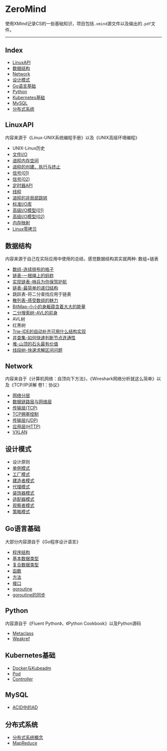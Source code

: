 
# ZeroMind

使用XMind记录CS的一些基础知识，项目包括`.xmind`源文件以及输出的`.pdf`文件。

----

## Index

- [LinuxAPI](#LinuxAPI)
- [数据结构](#数据结构)
- [Network](#Network)
- [设计模式](#设计模式)
- [Go语言基础](#Go语言基础)
- [Python](#Python)
- [Kubernetes基础](#Kubernetes基础)
- [MySQL](#MySQL)
- [分布式系统](#分布式系统)


## LinuxAPI

内容来源于《Linux-UNIX系统编程手册》以及《UNIX高级环境编程》

- UNIX-Linux历史
- [文件I/O](https://smartkeyerror.oss-cn-shenzhen.aliyuncs.com/ZeroMind/LinuxAPI/2.%20%E6%96%87%E4%BB%B6IO.pdf)
- [进程内存空间](https://smartkeyerror.oss-cn-shenzhen.aliyuncs.com/ZeroMind/LinuxAPI/3.%20%E8%BF%9B%E7%A8%8B%E5%86%85%E5%AD%98%E7%A9%BA%E9%97%B4.pdf)
- [进程的创建、执行与终止](https://smartkeyerror.oss-cn-shenzhen.aliyuncs.com/ZeroMind/LinuxAPI/4.%20%E8%BF%9B%E7%A8%8B%E7%9A%84%E5%88%9B%E5%BB%BA%E3%80%81%E6%89%A7%E8%A1%8C%E4%B8%8E%E7%BB%88%E6%AD%A2.pdf)
- [信号(01)](https://smartkeyerror.oss-cn-shenzhen.aliyuncs.com/ZeroMind/LinuxAPI/5.%20%E4%BF%A1%E5%8F%B7%2801%29.pdf)
- [信号(02)](https://smartkeyerror.oss-cn-shenzhen.aliyuncs.com/ZeroMind/LinuxAPI/6.%20%E4%BF%A1%E5%8F%B7%2802%29.pdf)
- [定时器API](https://smartkeyerror.oss-cn-shenzhen.aliyuncs.com/ZeroMind/LinuxAPI/7.%20%E5%AE%9A%E6%97%B6%E5%99%A8API.pdf)
- [线程](https://smartkeyerror.oss-cn-shenzhen.aliyuncs.com/ZeroMind/LinuxAPI/8.%20%E7%BA%BF%E7%A8%8B.pdf)
- [进程的非局部跳转](https://smartkeyerror.oss-cn-shenzhen.aliyuncs.com/ZeroMind/LinuxAPI/9.%20%E8%BF%9B%E7%A8%8B%E7%9A%84%E9%9D%9E%E5%B1%80%E9%83%A8%E8%B7%B3%E8%BD%AC.pdf)
- [标准I/O库](https://smartkeyerror.oss-cn-shenzhen.aliyuncs.com/ZeroMind/LinuxAPI/10.%20%E6%A0%87%E5%87%86IO%E5%BA%93.pdf)
- [高级I/O模型(01)](https://smartkeyerror.oss-cn-shenzhen.aliyuncs.com/ZeroMind/LinuxAPI/11.%20%E9%AB%98%E7%BA%A7IO%E6%A8%A1%E5%9E%8B%281%29.pdf)
- [高级I/O模型(02)](https://smartkeyerror.oss-cn-shenzhen.aliyuncs.com/ZeroMind/LinuxAPI/12.%20%E9%AB%98%E7%BA%A7IO%E6%A8%A1%E5%9E%8B%282%29.pdf)
- [内存映射](https://smartkeyerror.oss-cn-shenzhen.aliyuncs.com/ZeroMind/LinuxAPI/13.%20%E5%86%85%E5%AD%98%E6%98%A0%E5%B0%84.pdf)
- [Linux零拷贝](https://smartkeyerror.oss-cn-shenzhen.aliyuncs.com/ZeroMind/LinuxAPI/14.%20Linux%E9%9B%B6%E6%8B%B7%E8%B4%9D.pdf)


## 数据结构

内容来源于自己在实际应用中使用的总结，感觉数据结构其实就两种: 数组+链表

- [数组-连续排布的格子](https://smartkeyerror.oss-cn-shenzhen.aliyuncs.com/ZeroMind/DataStructure/1.%20%E6%95%B0%E7%BB%84-%E8%BF%9E%E7%BB%AD%E6%8E%92%E5%B8%83%E7%9A%84%E6%A0%BC%E5%AD%90.pdf)
- [链表-一根绳上的蚂蚱](https://smartkeyerror.oss-cn-shenzhen.aliyuncs.com/ZeroMind/DataStructure/2.%20%E9%93%BE%E8%A1%A8-%E4%B8%80%E6%A0%B9%E7%BB%B3%E4%B8%8A%E7%9A%84%E8%9A%82%E8%9A%B1.pdf)
- [实现链表-哨兵为你保驾护航](https://smartkeyerror.oss-cn-shenzhen.aliyuncs.com/ZeroMind/DataStructure/3.%20%E5%AE%9E%E7%8E%B0%E9%93%BE%E8%A1%A8-%E5%93%A8%E5%85%B5%E4%B8%BA%E4%BD%A0%E4%BF%9D%E9%A9%BE%E6%8A%A4%E8%88%AA.pdf)
- [链表-最简单的递归结构](https://smartkeyerror.oss-cn-shenzhen.aliyuncs.com/ZeroMind/DataStructure/4.%20%E9%93%BE%E8%A1%A8-%E6%9C%80%E7%AE%80%E5%8D%95%E7%9A%84%E9%80%92%E5%BD%92%E7%BB%93%E6%9E%84.pdf)
- 跳跃表-将二分查找应用于链表
- [散列表-感受数组的魅力](https://smartkeyerror.oss-cn-shenzhen.aliyuncs.com/ZeroMind/DataStructure/6.%20%E6%95%A3%E5%88%97%E8%A1%A8-%E6%84%9F%E5%8F%97%E6%95%B0%E7%BB%84%E7%9A%84%E9%AD%85%E5%8A%9B.pdf)
- [BitMap-小小的身躯蕴含着大大的能量](https://smartkeyerror.oss-cn-shenzhen.aliyuncs.com/ZeroMind/DataStructure/7.%20BitMap-%E5%B0%8F%E5%B0%8F%E7%9A%84%E8%BA%AB%E8%BA%AF%E8%95%B4%E5%90%AB%E7%9D%80%E5%A4%A7%E5%A4%A7%E7%9A%84%E8%83%BD%E9%87%8F.pdf)
- [二分搜索树-AVL的前身](https://smartkeyerror.oss-cn-shenzhen.aliyuncs.com/ZeroMind/DataStructure/8.%20%E4%BA%8C%E5%88%86%E6%90%9C%E7%B4%A2%E6%A0%91-AVL%E7%9A%84%E5%89%8D%E8%BA%AB.pdf)
- AVL树
- 红黑树
- [Trie-IDE的自动补齐可用什么结构实现](https://smartkeyerror.oss-cn-shenzhen.aliyuncs.com/ZeroMind/DataStructure/11.%20Trie-IDE%E7%9A%84%E8%87%AA%E5%8A%A8%E8%A1%A5%E9%BD%90%E5%8F%AF%E7%94%A8%E4%BB%80%E4%B9%88%E7%BB%93%E6%9E%84%E5%AE%9E%E7%8E%B0.pdf)
- [并查集-如何快速判断节点连通性](https://smartkeyerror.oss-cn-shenzhen.aliyuncs.com/ZeroMind/DataStructure/12.%20%E5%B9%B6%E6%9F%A5%E9%9B%86-%E5%A6%82%E4%BD%95%E5%BF%AB%E9%80%9F%E5%88%A4%E6%96%AD%E8%8A%82%E7%82%B9%E8%BF%9E%E9%80%9A%E6%80%A7.pdf)
- [堆-山顶的石头最有价值](https://smartkeyerror.oss-cn-shenzhen.aliyuncs.com/ZeroMind/DataStructure/13.%20%E5%A0%86-%E5%B1%B1%E9%A1%B6%E7%9A%84%E7%9F%B3%E5%A4%B4%E6%9C%80%E6%9C%89%E4%BB%B7%E5%80%BC.pdf)
- [线段树-快速求解区间问题](https://smartkeyerror.oss-cn-shenzhen.aliyuncs.com/ZeroMind/DataStructure/14.%20%E7%BA%BF%E6%AE%B5%E6%A0%91-%E5%BF%AB%E9%80%9F%E6%B1%82%E8%A7%A3%E5%8C%BA%E9%97%B4%E9%97%AE%E9%A2%98.pdf)


## Network

内容来自于《计算机网络：自顶向下方法》，《Wireshark网络分析就这么简单》以及《TCP/IP详解 卷1：协议》

- [网络分层](https://smartkeyerror.oss-cn-shenzhen.aliyuncs.com/ZeroMind/Network/1.%20%E7%BD%91%E7%BB%9C%E5%88%86%E5%B1%82.pdf)
- [数据链路层与网络层](https://smartkeyerror.oss-cn-shenzhen.aliyuncs.com/ZeroMind/Network/2.%20%E6%95%B0%E6%8D%AE%E9%93%BE%E8%B7%AF%E5%B1%82%E4%B8%8E%E7%BD%91%E7%BB%9C%E5%B1%82.pdf)
- [传输层(TCP)](https://smartkeyerror.oss-cn-shenzhen.aliyuncs.com/ZeroMind/Network/3.%20%E4%BC%A0%E8%BE%93%E5%B1%82%28TCP%29.pdf)
- [TCP拥塞控制](https://smartkeyerror.oss-cn-shenzhen.aliyuncs.com/ZeroMind/Network/4.%20TCP%E6%8B%A5%E5%A1%9E%E6%8E%A7%E5%88%B6.pdf)
- [传输层(UDP)](https://smartkeyerror.oss-cn-shenzhen.aliyuncs.com/ZeroMind/Network/5.%20%E4%BC%A0%E8%BE%93%E5%B1%82%28UDP%29.pdf)
- [应用层(HTTP)](https://smartkeyerror.oss-cn-shenzhen.aliyuncs.com/ZeroMind/Network/6.%20%E5%BA%94%E7%94%A8%E5%B1%82%28HTTP%29.pdf)
- [VXLAN](https://smartkeyerror.oss-cn-shenzhen.aliyuncs.com/ZeroMind/Network/7.%20VXLAN.pdf)


## 设计模式

- 设计原则
- [单例模式](https://smartkeyerror.oss-cn-shenzhen.aliyuncs.com/ZeroMind/DesignPattern/2.%20%E5%8D%95%E4%BE%8B%E6%A8%A1%E5%BC%8F.pdf)
- [工厂模式](https://smartkeyerror.oss-cn-shenzhen.aliyuncs.com/ZeroMind/DesignPattern/3.%20%E5%B7%A5%E5%8E%82%E6%A8%A1%E5%BC%8F.pdf)
- [建造者模式](https://smartkeyerror.oss-cn-shenzhen.aliyuncs.com/ZeroMind/DesignPattern/4.%20%E5%BB%BA%E9%80%A0%E8%80%85%E6%A8%A1%E5%BC%8F.pdf)
- [代理模式](https://smartkeyerror.oss-cn-shenzhen.aliyuncs.com/ZeroMind/DesignPattern/6.%20%E4%BB%A3%E7%90%86%E6%A8%A1%E5%BC%8F.pdf)
- [装饰器模式](https://smartkeyerror.oss-cn-shenzhen.aliyuncs.com/ZeroMind/DesignPattern/7.%20%E8%A3%85%E9%A5%B0%E5%99%A8%E6%A8%A1%E5%BC%8F.pdf)
- [适配器模式](https://smartkeyerror.oss-cn-shenzhen.aliyuncs.com/ZeroMind/DesignPattern/8.%20%E9%80%82%E9%85%8D%E5%99%A8%E6%A8%A1%E5%BC%8F.pdf)
- [观察者模式](https://smartkeyerror.oss-cn-shenzhen.aliyuncs.com/ZeroMind/DesignPattern/10.%20%E8%A7%82%E5%AF%9F%E8%80%85%E6%A8%A1%E5%BC%8F.pdf)
- [策略模式](https://smartkeyerror.oss-cn-shenzhen.aliyuncs.com/ZeroMind/DesignPattern/11.%20%E7%AD%96%E7%95%A5%E6%A8%A1%E5%BC%8F.pdf)


## Go语言基础

大部分内容源自于《Go程序设计语言》

- [程序结构](https://smartkeyerror.oss-cn-shenzhen.aliyuncs.com/ZeroMind/Go/1.%20%E7%A8%8B%E5%BA%8F%E7%BB%93%E6%9E%84.pdf)
- [基本数据类型](https://smartkeyerror.oss-cn-shenzhen.aliyuncs.com/ZeroMind/Go/2.%20%E5%9F%BA%E6%9C%AC%E6%95%B0%E6%8D%AE%E7%B1%BB%E5%9E%8B.pdf)
- [复合数据类型](https://smartkeyerror.oss-cn-shenzhen.aliyuncs.com/ZeroMind/Go/3.%20%E5%A4%8D%E5%90%88%E6%95%B0%E6%8D%AE%E7%B1%BB%E5%9E%8B.pdf)
- [函数](https://smartkeyerror.oss-cn-shenzhen.aliyuncs.com/ZeroMind/Go/4.%20%E5%87%BD%E6%95%B0.pdf)
- [方法](https://smartkeyerror.oss-cn-shenzhen.aliyuncs.com/ZeroMind/Go/5.%20%E6%96%B9%E6%B3%95.pdf)
- [接口](https://smartkeyerror.oss-cn-shenzhen.aliyuncs.com/ZeroMind/Go/6.%20%E6%8E%A5%E5%8F%A3.pdf)
- [goroutine](https://smartkeyerror.oss-cn-shenzhen.aliyuncs.com/ZeroMind/Go/7.%20goroutine.pdf)
- [goroutine的同步](https://smartkeyerror.oss-cn-shenzhen.aliyuncs.com/ZeroMind/Go/8.%20goroutine%E7%9A%84%E5%90%8C%E6%AD%A5.pdf)


## Python

内容源自于《Fluent Python》，《Python Cookbook》以及Python源码

- [Metaclass](https://smartkeyerror.oss-cn-shenzhen.aliyuncs.com/ZeroMind/Python/1.%20Metaclass.pdf)
- [Weakref](https://smartkeyerror.oss-cn-shenzhen.aliyuncs.com/ZeroMind/Python/2.%20Weakref.pdf)


## Kubernetes基础

- [Docker与Kubeadm](https://smartkeyerror.oss-cn-shenzhen.aliyuncs.com/ZeroMind/Kubernetes/1.%20Docker%E4%B8%8EKubeadm.pdf)
- [Pod](https://smartkeyerror.oss-cn-shenzhen.aliyuncs.com/ZeroMind/Kubernetes/2.%20Pod.pdf)
- [Controller](https://smartkeyerror.oss-cn-shenzhen.aliyuncs.com/ZeroMind/Kubernetes/3.%20Controller.pdf)


## MySQL

- [ACID中的AD](https://smartkeyerror.oss-cn-shenzhen.aliyuncs.com/ZeroMind/MySQL/1.%20ACID%E4%B8%AD%E7%9A%84AD.pdf)


## 分布式系统

- [分布式系统概念](https://smartkeyerror.oss-cn-shenzhen.aliyuncs.com/ZeroMind/DistributedSystem/1.%20%E5%88%86%E5%B8%83%E5%BC%8F%E7%B3%BB%E7%BB%9F%E6%A6%82%E5%BF%B5.pdf)
- [MapReduce](https://smartkeyerror.oss-cn-shenzhen.aliyuncs.com/ZeroMind/DistributedSystem/2.%20MapReduce.pdf)